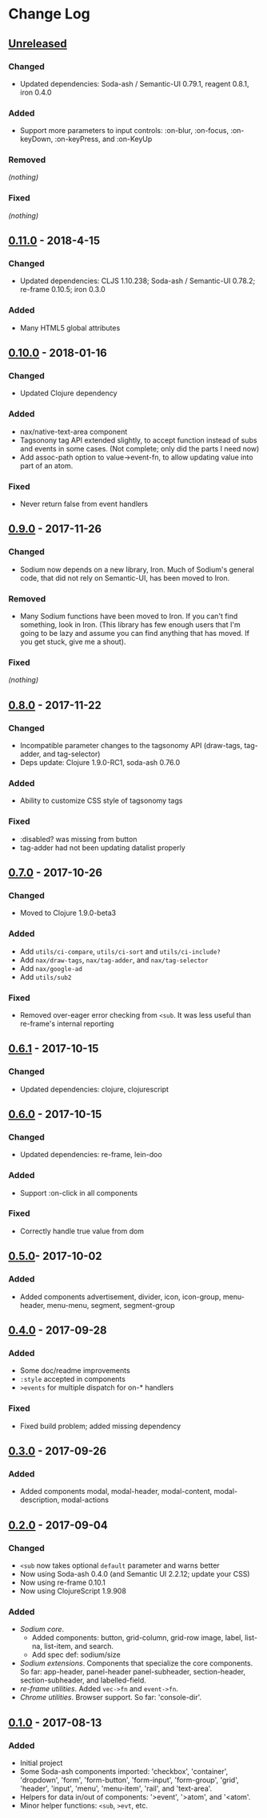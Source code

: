 # Change Log

## [Unreleased]
### Changed
- Updated dependencies: Soda-ash / Semantic-UI 0.79.1, reagent 0.8.1, iron 0.4.0
### Added
- Support more parameters to input controls: :on-blur, :on-focus, :on-keyDown, :on-keyPress, and :on-KeyUp
### Removed
_(nothing)_
### Fixed
_(nothing)_

## [0.11.0] - 2018-4-15
### Changed
- Updated dependencies: CLJS 1.10.238; Soda-ash / Semantic-UI 0.78.2; re-frame 0.10.5; iron 0.3.0
### Added
- Many HTML5 global attributes

## [0.10.0] - 2018-01-16
### Changed
- Updated Clojure dependency
### Added
- nax/native-text-area component
- Tagsonony tag API extended slightly, to accept function instead of subs and events in
  some cases. (Not complete; only did the parts I need now)
- Add assoc-path option to value->event-fn, to allow updating value into part of an
  atom.
### Fixed
- Never return false from event handlers

## [0.9.0] - 2017-11-26
### Changed
- Sodium now depends on a new library, Iron. Much of Sodium's general code, that did not
  rely on Semantic-UI, has been moved to Iron.
### Removed
- Many Sodium functions have been moved to Iron. If you can't find something, look in
  Iron.  (This library has few enough users that I'm going to be lazy and assume you
  can find anything that has moved. If you get stuck, give me a shout).
### Fixed
_(nothing)_

## [0.8.0] - 2017-11-22
### Changed
- Incompatible parameter changes to the tagsonomy API (draw-tags, tag-adder, and tag-selector)
- Deps update: Clojure 1.9.0-RC1, soda-ash 0.76.0
### Added
- Ability to customize CSS style of tagsonomy tags
### Fixed
- :disabled? was missing from button
- tag-adder had not been updating datalist properly

## [0.7.0] - 2017-10-26
### Changed
- Moved to Clojure 1.9.0-beta3
### Added
- Add `utils/ci-compare`, `utils/ci-sort` and `utils/ci-include?`
- Add `nax/draw-tags`, `nax/tag-adder`, and `nax/tag-selector`
- Add `nax/google-ad`
- Add `utils/sub2`
### Fixed
- Removed over-eager error checking from `<sub`. It was less useful than re-frame's internal reporting

## [0.6.1] - 2017-10-15
### Changed
- Updated dependencies: clojure, clojurescript

## [0.6.0] - 2017-10-15
### Changed
- Updated dependencies: re-frame, lein-doo
### Added
- Support :on-click in all components
### Fixed
- Correctly handle true value from dom

## [0.5.0]- 2017-10-02
### Added
- Added components advertisement, divider, icon, icon-group, menu-header, menu-menu, segment, segment-group

## [0.4.0] - 2017-09-28
### Added
- Some doc/readme improvements
- `:style` accepted in components
- `>events` for multiple dispatch for on-* handlers
### Fixed
- Fixed build problem; added missing dependency

## [0.3.0] - 2017-09-26
### Added
- Added components modal, modal-header, modal-content, modal-description, modal-actions


## [0.2.0] - 2017-09-04
### Changed
- `<sub` now takes optional `default` parameter and warns better
- Now using Soda-ash 0.4.0 (and Semantic UI 2.2.12; update your CSS)
- Now using re-frame 0.10.1
- Now using ClojureScript 1.9.908
### Added
- *Sodium core*.
  - Added components: button, grid-column, grid-row image, label, list-na, list-item, and search.
  - Add spec def: sodium/size
- *Sodium extensions*. Components that specialize the core components. So far:
   app-header, panel-header panel-subheader, section-header, section-subheader,
   and labelled-field.
- *re-frame utilities*. Added `vec->fn` and `event->fn`.
- *Chrome utilities*. Browser support. So far: 'console-dir'.


## [0.1.0] - 2017-08-13
### Added
- Initial project
- Some Soda-ash components imported: 'checkbox', 'container', 'dropdown', 'form',
  'form-button', 'form-input', 'form-group', 'grid', 'header', 'input', 'menu',
  'menu-item', 'rail', and 'text-area'.
- Helpers for data in/out of components: '>event', '>atom', and '<atom'.
- Minor helper functions: `<sub`, `>evt`, etc.


[Unreleased]: https://github.com/deg/sodium/compare/1be08d1...HEAD
[0.11.0]:     https://github.com/deg/sodium/compare/d693024...1be08d1
[0.10.0]:     https://github.com/deg/sodium/compare/84b52a2...d693024
[0.9.0]:      https://github.com/deg/sodium/compare/df877f2...84b52a2
[0.8.0]:      https://github.com/deg/sodium/compare/f312445...df877f2
[0.7.0]:      https://github.com/deg/sodium/compare/5ecf157...f312445
[0.6.1]:      https://github.com/deg/sodium/compare/bb64849...5ecf157
[0.6.0]:      https://github.com/deg/sodium/compare/a1dd09e...bb64849
[0.5.0]:      https://github.com/deg/sodium/compare/0dd1e35...a1dd09e
[0.4.0]:      https://github.com/deg/sodium/compare/17de322...0dd1e35
[0.3.0]:      https://github.com/deg/sodium/compare/043f00a...17de322
[0.2.0]:      https://github.com/deg/sodium/compare/6c372df...043f00a
[0.1.0]:      https://github.com/deg/sodium/compare/ff21e14...6c372df
